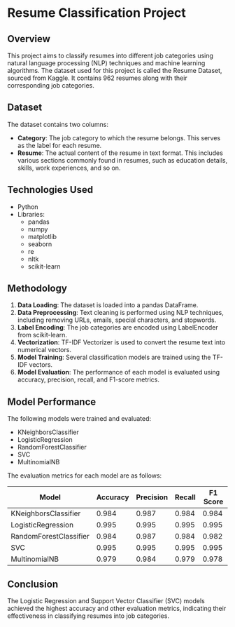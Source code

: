 # Resume Classification Project

## Overview
This project aims to classify resumes into different job categories using natural language processing (NLP) techniques and machine learning algorithms.
The dataset used for this project is called the Resume Dataset, sourced from Kaggle. It contains 962 resumes along with their corresponding job categories.

## Dataset
The dataset contains two columns:
- **Category**: The job category to which the resume belongs. This serves as the label for each resume.
- **Resume**: The actual content of the resume in text format. This includes various sections commonly found in resumes, such as education details, skills, work experiences, and so on.

## Technologies Used
- Python
- Libraries:
  - pandas
  - numpy
  - matplotlib
  - seaborn
  - re
  - nltk
  - scikit-learn

## Methodology
1. **Data Loading**: The dataset is loaded into a pandas DataFrame.
2. **Data Preprocessing**: Text cleaning is performed using NLP techniques, including removing URLs, emails, special characters, and stopwords.
3. **Label Encoding**: The job categories are encoded using LabelEncoder from scikit-learn.
4. **Vectorization**: TF-IDF Vectorizer is used to convert the resume text into numerical vectors.
5. **Model Training**: Several classification models are trained using the TF-IDF vectors.
6. **Model Evaluation**: The performance of each model is evaluated using accuracy, precision, recall, and F1-score metrics.

## Model Performance
The following models were trained and evaluated:
- KNeighborsClassifier
- LogisticRegression
- RandomForestClassifier
- SVC
- MultinomialNB

The evaluation metrics for each model are as follows:

| Model                   | Accuracy | Precision | Recall | F1 Score |
|-------------------------|----------|-----------|--------|----------|
| KNeighborsClassifier    | 0.984    | 0.987     | 0.984  | 0.984    |
| LogisticRegression      | 0.995    | 0.995     | 0.995  | 0.995    |
| RandomForestClassifier  | 0.984    | 0.987     | 0.984  | 0.982    |
| SVC                     | 0.995    | 0.995     | 0.995  | 0.995    |
| MultinomialNB           | 0.979    | 0.984     | 0.979  | 0.978    |

## Conclusion
The Logistic Regression and Support Vector Classifier (SVC) models achieved the highest accuracy and other evaluation metrics, indicating their effectiveness in classifying resumes into job categories.
